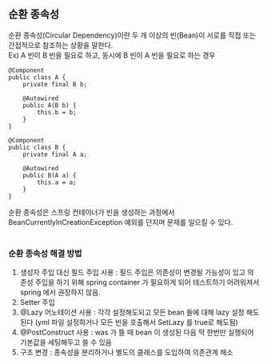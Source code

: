 
## 순환 종속성

순환 종속성(Circular Dependency)이란 두 개 이상의 빈(Bean)이 서로를 직접 또는 간접적으로 참조하는 상황을 말한다. <br>
Ex) A 빈이 B 빈을 필요로 하고, 동시에 B 빈이 A 빈을 필요로 하는 경우 <br>
```
@Component
public class A {
    private final B b;

    @Autowired
    public A(B b) {
        this.b = b;
    }
}

@Component
public class B {
    private final A a;

    @Autowired
    public B(A a) {
        this.a = a;
    }
}
```
순환 종속성은 스프링 컨테이너가 빈을 생성하는 과정에서 BeanCurrentlyInCreationException 예외를 던지며 문제를 일으킬 수 있다. <br>
<br>

### 순환 종속성 해결 방법
1. 생성자 주입 대신 필드 주입 사용 : 필드 주입은 의존성이 변경될 가능성이 있고 의존성 주입을 하기 위해 spring container 가 필요하게 되어 테스트하기 어려워져서 spring 에서 권장하지 않음.<br> 
2. Setter 주입 <br>
3. @Lazy 어노테이션 사용 : 각각 설정해도되고 모든 bean 들에 대해 lazy 설정 해도된다 (yml 파일 설정하거나 모든 빈을 호출해서 SetLazy 를 true로 해도됨)<br>
4. @PostConstruct 사용 : was 가 뜰 때 bean 이 생성된 다음 딱 한번만 실행되어 기본값을 세팅해두고 쓸 수 있음<br>
5. 구조 변경 : 종속성을 분리하거나 별도의 클래스를 도입하여 의존관계 해소<br>
